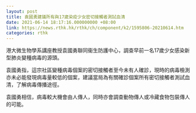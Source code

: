 ```yaml
---
layout: post
title: 袁國勇建議所有與17歲染疫少女密切接觸者測試血清
date: 2021-06-14 18:17:16.000000000 +08:00
link: https://news.rthk.hk/rthk/ch/component/k2/1595806-20210614.htm
categories: rthk
---
```


港大微生物學系講座教授袁國勇聯同衞生防護中心，調查早前一名17歲少女感染新型肺炎變種病毒的源頭。

袁國勇指，這宗社區變種病毒個案的密切接觸者至今未有人確診，現時的病毒檢測亦未必能發現病毒量較低的個案，建議當局為有關確診個案所有密切接觸者測試血清，了解病毒傳播途徑。

袁國勇相信，病毒較大機會由人傳人，同時亦會調查動物傳人或冷藏食物包裝傳人的可能。
